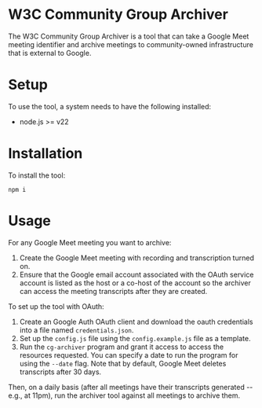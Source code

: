 # W3C Community Group Archiver

The W3C Community Group Archiver is a tool that can take a Google Meet meeting
identifier and archive meetings to community-owned infrastructure that is
external to Google.

# Setup

To use the tool, a system needs to have the following installed:

* node.js >= v22

# Installation

To install the tool:

```
npm i
```

# Usage

For any Google Meet meeting you want to archive:

1. Create the Google Meet meeting with recording and transcription turned on.
2. Ensure that the Google email account associated with the OAuth service account is listed as the host or a co-host of the account so the archiver can access the meeting transcripts after they are created.

To set up the tool with OAuth:

1. Create an Google Auth OAuth client and download the oauth credentials into a file named `credentials.json`.
2. Set up the `config.js` file using the `config.example.js` file as a template.
3. Run the `cg-archiver` program and grant it access to access the resources requested. You can specify a date to run the program for using the `--date` flag. Note that by default, Google Meet deletes transcripts after 30 days.

Then, on a daily basis (after all meetings have their transcripts generated -- e.g., at 11pm), run the archiver tool against all meetings to archive them.